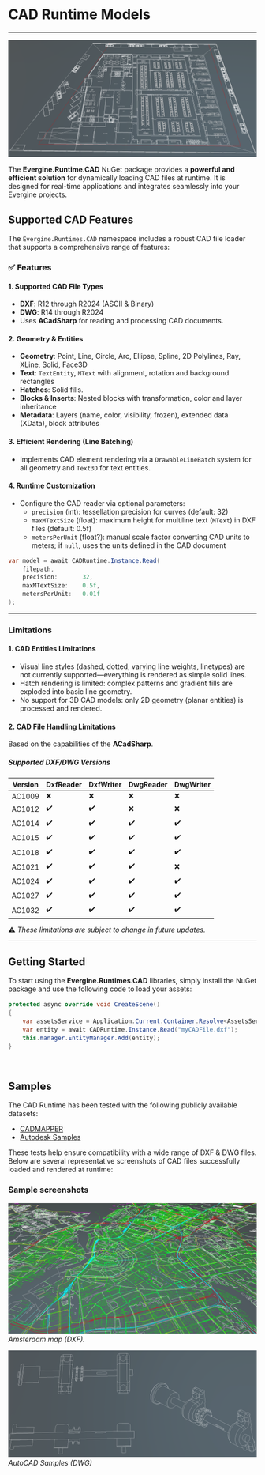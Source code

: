 # CAD Runtime Models  

---

![Evergine Runtime Models](images/CAD/HeaderCAD.png)

The **Evergine.Runtime.CAD** NuGet package provides a **powerful and efficient solution** for dynamically loading CAD files at runtime. It is designed for real-time applications and integrates seamlessly into your Evergine projects.

## Supported CAD Features

The `Evergine.Runtimes.CAD` namespace includes a robust CAD file loader that supports a comprehensive range of features:

### ✅ Features

#### 1. Supported CAD File Types
- **DXF**: R12 through R2024 (ASCII & Binary)
- **DWG**: R14 through R2024
- Uses **ACadSharp** for reading and processing CAD documents.  

#### 2. Geometry & Entities
- **Geometry**: Point, Line, Circle, Arc, Ellipse, Spline, 2D Polylines, Ray, XLine, Solid, Face3D  
- **Text**: `TextEntity`, `MText` with alignment, rotation and background rectangles  
- **Hatches**: Solid fills.  
- **Blocks & Inserts**: Nested blocks with transformation, color and layer inheritance  
- **Metadata**: Layers (name, color, visibility, frozen), extended data (XData), block attributes  

#### 3. Efficient Rendering (Line Batching)
- Implements CAD element rendering via a `DrawableLineBatch` system for all geometry and `Text3D` for text entities.  

#### 4. Runtime Customization
- Configure the CAD reader via optional parameters:
  - `precision` (int): tessellation precision for curves (default: 32)  
  - `maxMTextSize` (float): maximum height for multiline text (`MText`) in DXF files (default: 0.5f)  
  - `metersPerUnit` (float?): manual scale factor converting CAD units to meters; if `null`, uses the units defined in the CAD document 
```csharp
var model = await CADRuntime.Instance.Read(
    filepath,
    precision:       32,
    maxMTextSize:    0.5f,
    metersPerUnit:   0.01f
);
```
---
### Limitations
#### 1. CAD Entities Limitations  
- Visual line styles (dashed, dotted, varying line weights, linetypes) are not currently supported—everything is rendered as simple solid lines.  
- Hatch rendering is limited: complex patterns and gradient fills are exploded into basic line geometry.  
- No support for 3D CAD models: only 2D geometry (planar entities) is processed and rendered.

#### 2. CAD File Handling Limitations
Based on the capabilities of the **ACadSharp**.
##### Supported DXF/DWG Versions
| Version | DxfReader | DxfWriter | DwgReader | DwgWriter |
|---------|-----------|-----------|-----------|-----------|
| AC1009  | ❌        | ❌        | ❌        | ❌        |
| AC1012  | ✔️        | ✔️        | ❌        | ❌        |
| AC1014  | ✔️        | ✔️        | ✔️        | ✔️        |
| AC1015  | ✔️        | ✔️        | ✔️        | ✔️        |
| AC1018  | ✔️        | ✔️        | ✔️        | ✔️        |
| AC1021  | ✔️        | ✔️        | ✔️        | ❌        |
| AC1024  | ✔️        | ✔️        | ✔️        | ✔️        |
| AC1027  | ✔️        | ✔️        | ✔️        | ✔️        |
| AC1032  | ✔️        | ✔️        | ✔️        | ✔️        |

⚠️ *These limitations are subject to change in future updates.*

---
## Getting Started  

To start using the **Evergine.Runtimes.CAD** libraries, simply install the NuGet package and use the following code to load your assets:  

```csharp
protected async override void CreateScene()
{    
    var assetsService = Application.Current.Container.Resolve<AssetsService>();
    var entity = await CADRuntime.Instance.Read("myCADFile.dxf");
    this.manager.EntityManager.Add(entity);
}
```

</br>

## Samples

The CAD Runtime has been tested with the following publicly available datasets:
 - [CADMAPPER](https://cadmapper.com/#metro)
 - [Autodesk Samples](https://www.autodesk.com/support/technical/article/caas/tsarticles/ts/01em4r6LLJgnQQVBlk5GqD.html)

These tests help ensure compatibility with a wide range of DXF & DWG files. 
Below are several representative screenshots of CAD files successfully loaded and rendered at runtime:

### Sample screenshots

![CADMAPPER](images/CAD/Amsterdam.png)  
*Amsterdam map (DXF).*

![AutoCAD Samples](images/CAD/Autocad_samples.png)  
*AutoCAD Samples (DWG)*